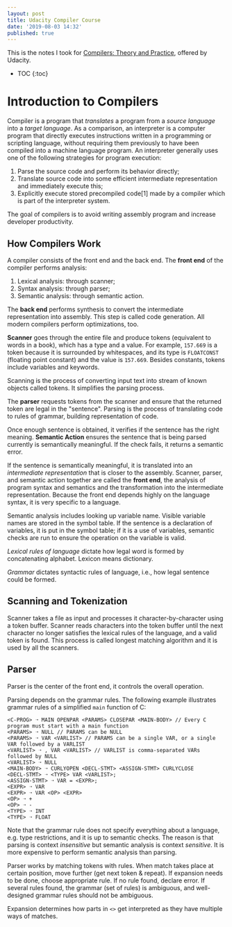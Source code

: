 ```yaml
---
layout: post
title: Udacity Compiler Course
date: '2019-08-03 14:32'
published: true
---
```


This is the notes I took for [Compilers: Theory and Practice](https://classroom.udacity.com/courses/ud168), offered by Udacity.

* TOC
{:toc}

# Introduction to Compilers
Compiler is a program that *translates* a program from a *source language* into a *target language*. As a comparison, an interpreter is a computer program that directly executes instructions written in a programming or scripting language, without requiring them previously to have been compiled into a machine language program. An interpreter generally uses one of the following strategies for program execution:

1. Parse the source code and perform its behavior directly;
1. Translate source code into some efficient intermediate representation and immediately execute this;
1. Explicitly execute stored precompiled code[1] made by a compiler which is part of the interpreter system.

The goal of compilers is to avoid writing assembly program and increase developer productivity.

## How Compilers Work
A compiler consists of the front end and the back end. The **front end** of the compiler performs analysis:

1. Lexical analysis: through scanner;
2. Syntax analysis: through parser;
3. Semantic analysis: through semantic action.

The **back end** performs synthesis to convert the intermediate representation into assembly. This step is called code generation. All modern compilers perform optimizations, too.

**Scanner** goes through the entire file and produce tokens (equivalent to words in a book), which has a type and a value. For example, `157.669` is a token because it is surrounded by whitespaces, and its type is `FLOATCONST` (floating point constant) and the value is `157.669`. Besides constants, tokens include variables and keywords.

Scanning is the process of converting input text into stream of known objects called tokens. It simplifies the parsing process.

The **parser** requests tokens from the scanner and ensure that the returned token are legal in the "sentence". Parsing is the process of translating code to rules of grammar, building representation of code.

Once enough sentence is obtained, it verifies if the sentence has the right meaning. **Semantic Action** ensures the sentence that is being parsed currently is semantically meaningful. If the check fails, it returns a semantic error.

If the sentence is semantically meaningful, it is translated into an *intermediate representation* that is closer to the assembly. Scanner, parser, and semantic action together are called the **front end**, the analysis of program syntax and semantics and the transformation into the intermediate representation. Because the front end depends highly on the language syntax, it is very specific to a language.

Semantic analysis includes looking up variable name. Visible variable names are stored in the symbol table. If the sentence is a declaration of variables, it is put in the symbol table; if it is a use of variables, semantic checks are run to ensure the operation on the variable is valid.

*Lexical rules of language* dictate how legal word is formed by concatenating alphabet. Lexicon means dictionary.

*Grammar* dictates syntactic rules of language, i.e., how legal sentence could be formed.

## Scanning and Tokenization
Scanner takes a file as input and processes it character-by-character using a token buffer. Scanner reads characters into the token buffer until the next character no longer satisfies the lexical rules of the language, and a valid token is found. This process is called longest matching algorithm and it is used by all the scanners.

## Parser
Parser is the center of the front end, it controls the overall operation.

Parsing depends on the grammar rules. The following example illustrates grammar rules of a simplified `main` function of C:

```
<C-PROG> ➝ MAIN OPENPAR <PARAMS> CLOSEPAR <MAIN-BODY> // Every C program must start with a main function
<PARAMS> ➝ NULL // PARAMS can be NULL
<PARAMS> ➝ VAR <VARLIST> // PARAMS can be a single VAR, or a single VAR followed by a VARLIST
<VARLIST> ➝ , VAR <VARLIST> // VARLIST is comma-separated VARs followed by NULL
<VARLIST> ➝ NULL
<MAIN-BODY> ➝ CURLYOPEN <DECL-STMT> <ASSIGN-STMT> CURLYCLOSE
<DECL-STMT> ➝ <TYPE> VAR <VARLIST>;
<ASSIGN-STMT> ➝ VAR = <EXPR>;
<EXPR> ➝ VAR
<EXPR> ➝ VAR <OP> <EXPR>
<OP> ➝ +
<OP> ➝ -
<TYPE> ➝ INT
<TYPE> ➝ FLOAT
```

Note that the grammar rule does not specify everything about a language, e.g. type restrictions, and it is up to semantic checks. The reason is that parsing is context *insensitive* but semantic analysis is context *sensitive*. It is more expensive to perform semantic analysis than parsing.

Parser works by matching tokens with rules. When match takes place at certain position, move further (get next token & repeat). If expansion needs to be done, choose appropriate rule. If no rule found, declare error. If several rules found, the grammar (set of rules) is ambiguous, and well-designed grammar rules should not be ambiguous.

Expansion determines how parts in `<>` get interpreted as they have multiple ways of matches.